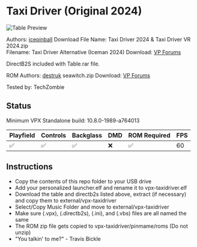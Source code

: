 # Taxi Driver (Original 2024)

![Table Preview](https://vpuniverse.com/screenshots/monthly_2024_06/TaxiDriver(Playfield).png.6da7b255d0fb47ca9c2bc37bf609a493.png)

Authors: [icepinball](https://vpuniverse.com/profile/4306-icepinball/)
Download File Name: Taxi Driver 2024 & Taxi Driver VR 2024.zip    
Filename: Taxi Driver Alternative (Iceman 2024)
Download: [VP Forums](https://vpuniverse.com/files/file/20593-reskin-taxi-driver-100-reskin-taxi-driver-vr-version-2024/)

DirectB2S included with Table.rar file. 


ROM 
Authors: [destruk](https://www.vpforums.org/index.php?showuser=5)
seawitch.zip
Download: [VP Forums](https://www.vpforums.org/index.php?app=downloads&showfile=742)

Tested by: TechZombie


## Status 

Minimum VPX Standalone build: 10.8.0-1989-a764013

| Playfield | Controls | Backglass | DMD | ROM Required | FPS | 
|-----------|----------|-----------|-----|--------------|-----|
| :white_check_mark: | :white_check_mark: | :white_check_mark: | :x: | :white_check_mark: | 60 |

## Instructions

- Copy the contents of this repo folder to your USB drive
- Add your personalized launcher.elf and rename it to vpx-taxidriver.elf
- Download the table and directb2s listed above, extract (if necessary) and copy them to external/vpx-taxidriver
- Select/Copy Music Folder and move to external/vpx-taxidriver
- Make sure (.vpx), (.directb2s), (.ini), and (.vbs) files are all named the same
- The ROM zip file gets copied to vpx-taxidriver/pinmame/roms (Do not unzip)
- "You talkin' to me?" - Travis Bickle
